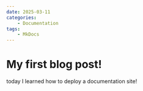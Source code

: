 ```yaml
---
date: 2025-03-11
categories:
    - Documentation
tags:
    - MkDocs
---
```

# My first blog post!

today I learned how to deploy a documentation site!